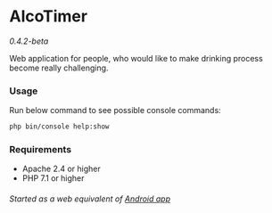 # AlcoTimer
*0.4.2-beta*

Web application for people, who would like to make drinking process become really challenging.  

### Usage
Run below command to see possible console commands:  
```bash
php bin/console help:show
```

### Requirements
* Apache 2.4 or higher
* PHP 7.1 or higher  

###### Started as a web equivalent of [Android app](https://bitbucket.org/vchychuzhko/alcotimer)
